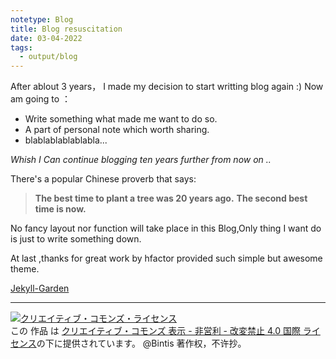 ```yaml
---
notetype: Blog
title: Blog resuscitation
date: 03-04-2022
tags:
  - output/blog
---
```

After ablout 3 years， I made my decision to start writting blog  again :)
Now am going to ：

* Write something what made me want to do so.
* A part of personal note which worth sharing.
* blablablablablabla...

_Whish I Can continue blogging ten years further from now on .._

There's a popular Chinese proverb that says:

> **The best time to plant a tree was 20 years ago.** **The second best time is now.**

No fancy layout nor function will take place in this Blog,Only thing I want do is just to write something down.

At last ,thanks for great work by hfactor provided such simple but awesome  theme.

 [Jekyll-Garden](https://github.com/Jekyll-Garden)


---
<a rel="license" href="http://creativecommons.org/licenses/by-nc-nd/4.0/"><img alt="クリエイティブ・コモンズ・ライセンス" style="border-width:0" src="https://i.creativecommons.org/l/by-nc-nd/4.0/88x31.png" /></a><br />この 作品 は <a rel="license" href="http://creativecommons.org/licenses/by-nc-nd/4.0/">クリエイティブ・コモンズ 表示 - 非営利 - 改変禁止 4.0 国際 ライセンス</a>の下に提供されています。
@Bintis 著作权，不许抄。